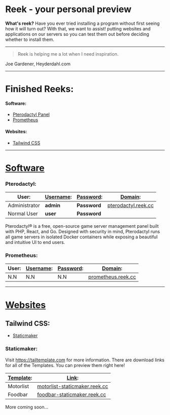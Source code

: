 ﻿# Reek - your personal preview

**What's reek?**
Have you ever tried installing a program without first seeing how it will turn out? With that, we want to assist! putting websites and applications on our servers so you can test them out before deciding whether to install them.

---

> Reek is helping me a lot when I need inspiration.

Joe Gardener, Heyderdahl.com

---

# Finished Reeks:

#### Software:

* [Pterodactyl Panel](#pterodactyl) 
* [Prometheus](#prometheus)

#### Websites:

- [Tailwind CSS](#Tailwind)



---

# <u>Software</u>

### Pterodactyl:

| User:         | <u>Username</u>: | <u>Password</u>: | <u>Domain</u>:                                     |
| ------------- | ---------------- | ---------------- | -------------------------------------------------- |
| Administrator | **admin**        | **Password**     | [pterodactyl.reek.cc](https://pterodactyl.reek.cc) |
| Normal User   | **user**         | **Password**     |                                                    |

Pterodactyl® is a free, open-source game server management panel built with PHP, React, and Go. Designed with security in mind, Pterodactyl runs all game servers in isolated Docker containers while exposing a beautiful and intuitive UI to end users.

### Prometheus:

| User: | <u>Username</u>: | <u>Password</u>: | <u>Domain</u>:                                   |
| ----- | ---------------- | ---------------- | ------------------------------------------------ |
| N.N   | N.N              | N.N              | [prometheus.reek.cc](https://prometheus.reek.cc) |

---

# <u>Websites</u>

## Tailwind CSS:

- [Staticmaker](#staticmaker)

### Staticmaker:

Visit https://tailtemplate.com for more information. There are download links for all of the Templates. You can preview them right here!

| <u>Template</u>: | <u>Link</u>:                          |
| ---------------- | ------------------------------------- |
| Motorlist        | [​​​​motorlist-staticmaker.reek.cc]() |
| Foodbar          | [foodbar-staticmaker.reek.cc]()       |

More coming soon...
